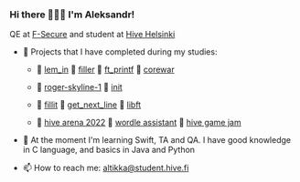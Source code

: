 ### Hi there 🙋🏻‍♂️ I'm Aleksandr!

QE at [F-Secure](https://www.f-secure.com/en) and student at [Hive Helsinki](https://www.hive.fi/en/)


- 🎈 Projects that I have completed during my studies:

     - 🤖 [lem_in](https://github.com/reviisori/lem_in) 🤖 [filler](https://github.com/reviisori/filler) 🤖 [ft_printf](https://github.com/reviisori/ft_printf) 🤖 [corewar](https://github.com/reviisori/corewar)
     - 📠 [roger-skyline-1](https://github.com/reviisori/roger-skyline-1) 📠 [init](https://github.com/reviisori/init)
     - 🔘 [fillit](https://github.com/reviisori/fillit) 🔘 [get_next_line](https://github.com/reviisori/gnl) 🔘 [libft](https://github.com/reviisori/libft)
     
     - 🐝 [hive arena 2022](https://github.com/reviisori/hive-arena) 🔡 [wordle assistant](https://github.com/reviisori/wordle) 👾 [hive game jam](https://amiddst.itch.io/slates)

- 🌱 At the moment I'm learning Swift, TA and QA.
     I have good knowledge in C language, and basics in Java and Python

- 📫 How to reach me: altikka@student.hive.fi
<!--
**reviisori/reviisori** is a ✨ _special_ ✨ repository because its `README.md` (this file) appears on your GitHub profile.

Here are some ideas to get you started:

- 🔭 I’m currently working on 
- 🌱 I’m currently learning ...
- 👯 I’m looking to collaborate on ...
- 🤔 I’m looking for help with ...
- 💬 Ask me about ...
- 📫 How to reach me: ...
- 😄 Pronouns: ...
- ⚡ Fun fact: ...
-->
